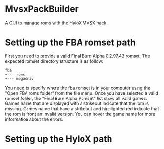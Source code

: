 # MvsxPackBuilder
 A GUI to manage roms with the HyloX MVSX hack.

# Setting up the FBA romset path

First you need to provide a valid Final Burn Alpha 0.2.97.43 romset.
The expected romset directory structure is as follow:

    fba
    +--- roms
    +--- megadriv

You need to specify where the fba romset is in your computer using the "Open FBA roms folder" from the file menu.
Once you have selected a valid romset folder, the "Final Burn Alpha Romset" list show all valid games.
Games name that are displayed with a strikeout indicate that the rom is missing.
Games name that have a strikeout and highlighted red indicate that the rom is front an invalid version.
You can hover the game name for more information about the errors.

# Setting up the HyloX path
